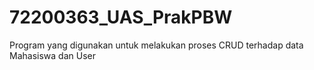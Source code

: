 # 72200363_UAS_PrakPBW
Program yang digunakan untuk melakukan proses CRUD terhadap data Mahasiswa dan User
